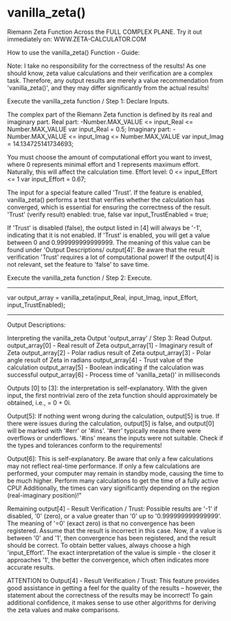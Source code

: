 # vanilla_zeta()
Riemann Zeta Function Across the FULL COMPLEX PLANE.
Try it out immediately on: WWW.ZETA-CALCULATOR.COM

How to use the vanilla_zeta() Function - Guide:

Note: I take no responsibility for the correctness of the results! As one should know, zeta value calculations and their verification are a complex task. Therefore, any output results are merely a value recommendation from 'vanilla_zeta()', and they may differ significantly from the actual results!

Execute the vanilla_zeta function / Step 1: Declare Inputs.

The complex part of the Riemann Zeta function is defined by its real and imaginary part.
Real part:      -Number.MAX_VALUE <= input_Real <= Number.MAX_VALUE
var input_Real = 0.5;
Imaginary part: -Number.MAX_VALUE <= input_Imag <= Number.MAX_VALUE
var input_Imag = 14.134725141734693;

You must choose the amount of computational effort you want to invest, where 0 represents minimal effort and 1 represents maximum effort.
Naturally, this will affect the calculation time.
Effort level:   0 <= input_Effort <= 1
var input_Effort = 0.67;

The input for a special feature called 'Trust'.
If the feature is enabled, vanilla_zeta() performs a test that verifies whether the calculation has converged, which is essential for ensuring the correctness of the result.
'Trust' (verify result) enabled: true, false
var input_TrustEnabled = true;

If 'Trust' is disabled (false), the output listed in [4] will always be '-1', indicating that it is not enabled.
If 'Trust' is enabled, you will get a value between 0 and 0.999999999999999. The meaning of this value can be found under 'Output Descriptions/ output[4]'.
Be aware that the result verification 'Trust' requires a lot of computational power! If the output[4] is not relevant, set the feature to 'false' to save time.

Execute the vanilla_zeta function / Step 2: Execute.
***    ***    ***
var output_array = vanilla_zeta(input_Real, input_Imag, input_Effort, input_TrustEnabled);
***    ***    ***

Output Descriptions:

Interpreting the vanilla_zeta Output 'output_array' / Step 3: Read Output.
output_array[0] - Real result of Zeta
output_array[1] - Imaginary result of Zeta
output_array[2] - Polar radius result of Zeta
output_array[3] - Polar angle result of Zeta in radians
output_array[4] - Trust value of the calculation
output_array[5] - Boolean indicating if the calculation was successful
output_array[6] - Process time of 'vanilla_zeta()' in milliseconds

Outputs [0] to [3]:
the interpretation is self-explanatory.
With the given input, the first nontrivial zero of the zeta function should approximately be obtained, i.e., = 0 + 0i.

Output[5]:
If nothing went wrong during the calculation, output[5] is true.
If there were issues during the calculation, output[5] is false, and output[0] will be marked with '#err' or '#ins'. '#err' typically means there were overflows or underflows. '#ins' means the inputs were not suitable. Check if the types and tolerances conform to the requirements!

Output[6]:
This is self-explanatory. Be aware that only a few calculations may not reflect real-time performance. If only a few calculations are performed, your computer may remain in standby mode, causing the time to be much higher. Perform many calculations to get the time of a fully active CPU!
Additionally, the times can vary significantly depending on the region (real-imaginary position)!"

Remaining output[4] - Result Verification / Trust:
Possible results are '-1' if disabled, '0' (zero), or a value greater than '0' up to '0.999999999999999'.
The meaning of '=0' (exact zero) is that no convergence has been registered. Assume that the result is incorrect in this case.
Now, if a value is between '0' and '1', then convergence has been registered, and the result should be correct. To obtain better values, always choose a high 'input_Effort'.
The exact interpretation of the value is simple - the closer it approaches '1', the better the convergence, which often indicates more accurate results.

ATTENTION to Output[4] - Result Verification / Trust:
This feature provides good assistance in getting a feel for the quality of the results – however, the statement about the correctness of the results may be incorrect! To gain additional confidence, it makes sense to use other algorithms for deriving the zeta values and make comparisons.
